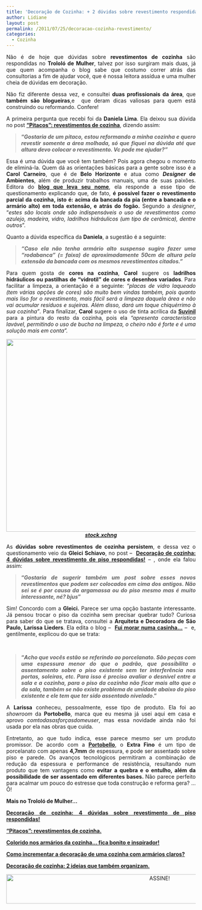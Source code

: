 ```yaml
---
title: 'Decoração de Cozinha: + 2 dúvidas sobre revestimento respondidas!'
author: Lidiane
layout: post
permalink: /2011/07/25/decoracao-cozinha-revestimento/
categories:
  - Cozinha
---
```

<p style="text-align: justify;">
  Não é de hoje que dúvidas sobre <strong>revestimentos de cozinha</strong> são respondidas no <strong>Trololó de Mulher</strong>, talvez por isso surgiram mais duas, já que quem acompanha o blog sabe que costumo correr atrás das consultorias a fim de ajudar você, que é nossa leitora assídua e uma mulher cheia de dúvidas em decoração.
</p>

<p style="text-align: justify;" align="justify">
  Não fiz diferente dessa vez, e consultei <strong>duas profissionais da área</strong>, que <strong>também são blogueiras</strong>,e  que deram dicas valiosas para quem está construindo ou reformando. Confere!
</p>

<!--more-->

<p align="justify">
  A primeira pergunta que recebi foi da <strong>Daniela Lima</strong>. Ela deixou sua dúvida no post <strong><a href="http://www.trololodemulher.com.br/2009/07/23/decoracao-revestimento-cozinha/">“Pitacos”: revestimentos de cozinha</a></strong>, dizendo assim:
</p>

> <p align="justify">
>   <strong>“<em>Gostaria de um pitaco, estou reformando a minha cozinha e quero revestir somente a área molhada, só que fiquei na dúvida até que altura devo colocar o revestimento. Vc pode me ajudar?”</em></strong>
> </p>

<p align="justify">
  Essa é uma dúvida que você tem também? Pois agora chegou o momento de eliminá-la. Quem dá as orientações básicas para a gente sobre isso é a <strong>Carol Carneiro</strong>, que é de <strong>Belo Horizonte</strong> e atua como <strong><em>Designer</em> de Ambientes</strong>, além de produzir trabalhos manuais, uma de suas paixões. Editora do <strong><a href="http://www.blogcarolcarneiro.blogspot.com/" target="_blank" rel="noopener noreferrer">blog que leva seu nome</a></strong>, ela responde a esse tipo de questionamento explicando que, de fato, <strong>é possível fazer o revestimento parcial da cozinha, isto é: acima da bancada da pia (entre a bancada e o armário alto) em toda extensão, e atrás do fogão.</strong> Segundo a <em>designer</em>, “<em>estes são locais onde são indispensáveis o uso de revestimentos como azulejo, madeira, vidro, ladrilhos hidráulicos (um tipo de cerâmica), dentre outros</em>”.
</p>

<p align="justify">
  Quanto a dúvida específica da <strong>Daniela</strong>, a sugestão é a seguinte:
</p>

> <p align="justify">
>   <strong><em>“Caso ela não tenha armário alto suspenso sugiro fazer uma &#8220;rodabanca&#8221; (= faixa) de aproximadamente 50cm de altura pela extensão da bancada com os mesmos revestimentos citados.”</em></strong>
> </p>

<p align="justify">
  Para quem gosta de <strong>cores na cozinha</strong>, <strong>Carol</strong> sugere os <strong>ladrilhos hidráulicos ou pastilhas de “vidrotil” de cores e desenhos variados</strong>. Para facilitar a limpeza, a orientação é a seguinte: <em>“placas de vidro laqueado (tem várias opções de cores) são muito bem vindas também, pois quanto mais liso for o revestimento, mais fácil será a limpeza daquela área e não vai acumular resíduos e sujeiras. Além disso, dará um toque chiquérrimo à sua cozinha”</em>. Para finalizar, <strong>Carol</strong> sugere o uso de tinta acrílica da <strong><a href="http://www.suvinil.com.br/" target="_blank" rel="noopener noreferrer">Suvinil</a></strong> para a pintura do resto da cozinha, pois ela <em>“apresenta característica lavável, permitindo o uso de bucha na limpeza, o cheiro não é forte e é uma solução mais em conta”.</em>
</p>

<p align="center">
  <em><a href="https://www.trololodemulher.com.br/2011/07/cozinha.jpg"><img class="alignnone size-full wp-image-6673" title="cozinha" src="https://www.trololodemulher.com.br/2011/07/cozinha.jpg" alt="" width="600" height="512" /></a><br /> <strong><a href="http://www.sxc.hu/" target="_blank" rel="noopener noreferrer">stock.xchng</a></strong></em>
</p>

<p align="justify">
  As <strong>dúvidas sobre revestimentos de cozinha persistem</strong>, e dessa vez o questionamento veio da <strong>Gleici Schiavo</strong>, no post &#8211;  <strong><a href="http://www.trololodemulher.com.br/2011/02/21/revestimento-piso-cozinha/">Decoração de cozinha: 4 dúvidas sobre revestimento de piso respondidas!</a></strong> &#8211; , onde ela falou assim:
</p>

> <p align="justify">
>   <strong>“<em>Gostaria de sugerir também um post sobre esses novos revestimentos que podem ser colocados em cima dos antigos. Não sei se é por causa da argamassa ou do piso mesmo mas é muito interessante, né? bjus</em>”</strong>
> </p>

<p align="justify">
  Sim! Concordo com a <strong>Gleici.</strong> Parece ser uma opção bastante interessante. Já pensou trocar o piso da cozinha sem precisar quebrar tudo? Curiosa para saber do que se tratava, consultei a <strong>Arquiteta e Decoradora de São Paulo, Larissa Lieders</strong>. Ela edita o blog &#8211;  <strong><a href="http://fuimorarnumacasinha.blogspot.com/" target="_blank" rel="noopener noreferrer">Fui morar numa casinha…</a></strong> &#8211;  e, gentilmente, explicou do que se trata:
</p>

&nbsp;

> <p align="justify">
>   <strong>“<em>Acho que vocês estão se referindo ao porcelanato. São peças com uma espessura menor do que o padrão, que possibilita o assentamento sobre o piso existente sem ter interferência nas portas, soleiras, etc. Para isso é preciso avaliar o desnível entre a sala e a cozinha, para o piso da cozinha não ficar mais alto que o da sala, também se não existe problema de umidade abaixo do piso existente e ele tem que ter sido assentado nivelado</em>.”</strong>
> </p>

<p align="justify">
  A <strong>Larissa</strong> conheceu, pessoalmente, esse tipo de produto. Ela foi ao <em>showroom</em> da <strong>Portobello</strong>, marca que eu mesma já usei aqui em casa e aprovo <em>comtodasasforçasdomeuser</em>, mas essa novidade ainda não foi usada por ela nas obras que cuida.
</p>

<p align="justify">
  Entretanto, ao que tudo indica, esse parece mesmo ser um produto promissor. De acordo com a <strong><a href="http://www.portobello.com.br/" target="_blank" rel="noopener noreferrer">Portobello</a></strong>, o <strong>Extra Fino</strong> é um tipo de porcelanato com apenas <strong>4,7mm</strong> de espessura, e pode ser assentado sobre piso e parede. Os avanços tecnológicos permitiram a combinação de redução da espessura e performance de resistência, resultando num produto que tem vantagens como <strong>evitar a quebra e o entulho, além da possibilidade de ser assentado em diferentes bases. </strong>Não parece perfeito para acalmar um pouco do estresse que toda construção e reforma gera? … Ô!
</p>

<p align="justify">
  <strong>Mais no Trololó de Mulher…</strong>
</p>

<p align="justify">
  <strong><a href="http://www.trololodemulher.com.br/2011/02/21/revestimento-piso-cozinha/">Decoração de cozinha: 4 dúvidas sobre revestimento de piso respondidas!</a></strong>
</p>

<p align="justify">
  <a href="http://www.trololodemulher.com.br/2009/07/23/decoracao-revestimento-cozinha/"><strong>“Pitacos”: revestimentos de cozinha.</strong></a>
</p>

<p align="justify">
  <strong><a href="http://www.trololodemulher.com.br/2011/06/13/cozinha-moveis-cor/">Colorido nos armários da cozinha… fica bonito e inspirador!</a></strong>
</p>

<p align="justify">
  <strong><a href="http://www.trololodemulher.com.br/2011/02/28/decoracao-de-cozinha-clara/">Como incrementar a decoração de uma cozinha com armários claros?</a></strong>
</p>

<p align="justify">
  <strong><a href="http://www.trololodemulher.com.br/2010/12/20/decoracao-de-cozinha/">Decoração de cozinha: 2 ideias que também organizam.</a></strong>
</p>

<p align="center">
  <a href="http://feedburner.google.com/fb/a/mailverify?uri=blogBichaFemea&loc=en_US" target="_blank" rel="noopener noreferrer"><img class="alignnone size-full wp-image-10439" src="https://www.trololodemulher.com.br/2014/09/ASSINE.png" alt="ASSINE!" width="800" height="78" /></a>
</p>

&nbsp;

&nbsp;